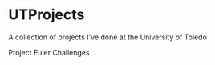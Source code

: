 # UTProjects
A collection of projects I've done at the University of Toledo

Project Euler Challenges